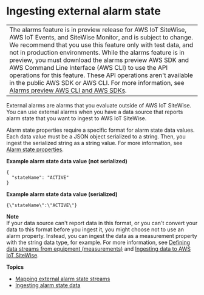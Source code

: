 # Ingesting external alarm state<a name="ingest-external-alarm-state"></a>


|  | 
| --- |
|  The alarms feature is in preview release for AWS IoT SiteWise, AWS IoT Events, and SiteWise Monitor, and is subject to change\. We recommend that you use this feature only with test data, and not in production environments\. While the alarms feature is in preview, you must download the alarms preview AWS SDK and AWS Command Line Interface \(AWS CLI\) to use the API operations for this feature\. These API operations aren't available in the public AWS SDK or AWS CLI\. For more information, see [Alarms preview AWS CLI and AWS SDKs](alarms-preview-sdk.md)\.  | 

External alarms are alarms that you evaluate outside of AWS IoT SiteWise\. You can use external alarms when you have a data source that reports alarm state that you want to ingest to AWS IoT SiteWise\.

Alarm state properties require a specific format for alarm state data values\. Each data value must be a JSON object serialized to a string\. Then, you ingest the serialized string as a string value\. For more information, see [Alarm state properties](industrial-alarms.md#alarm-state-properties)\.

**Example alarm state data value \(not serialized\)**  

```
{
  "stateName": "ACTIVE"
}
```

**Example alarm state data value \(serialized\)**  

```
{\"stateName\":\"ACTIVE\"}
```

**Note**  
If your data source can't report data in this format, or you can't convert your data to this format before you ingest it, you might choose not to use an alarm property\. Instead, you can ingest the data as a measurement property with the string data type, for example\. For more information, see [Defining data streams from equipment \(measurements\)](measurements.md) and [Ingesting data to AWS IoT SiteWise](industrial-data-ingestion.md)\.

**Topics**
+ [Mapping external alarm state streams](connect-alarm-data-streams.md)
+ [Ingesting alarm state data](ingest-alarm-state-data.md)